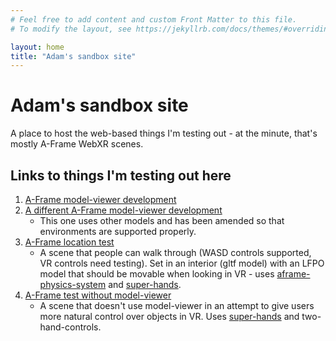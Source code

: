 ```yaml
---
# Feel free to add content and custom Front Matter to this file.
# To modify the layout, see https://jekyllrb.com/docs/themes/#overriding-theme-defaults

layout: home
title: "Adam's sandbox site"
---
```

# Adam's sandbox site
A place to host the web-based things I'm testing out - at the minute, that's mostly A-Frame WebXR scenes.

## Links to things I'm testing out here
1. [A-Frame model-viewer development](https://amp-92.github.io/aframe-test)
2. [A different A-Frame model-viewer development](https://amp-92.github.io/aframe-test-v2)
    * This one uses other models and has been amended so that environments are supported properly.
3. [A-Frame location test](https://amp-92.github.io/aframe-location-test)
    * A scene that people can walk through (WASD controls supported, VR controls need testing). Set in an interior (gltf model) with an LFPO model that should be movable when looking in VR - uses [aframe-physics-system](https://github.com/n5ro/aframe-physics-system/tree/master) and [super-hands](https://github.com/c-frame/aframe-super-hands-component).
4. [A-Frame test without model-viewer](https://amp-92.github.io/aframe-test-without-modelviewer)
    * A scene that doesn't use model-viewer in an attempt to give users more natural control over objects in VR. Uses [super-hands](https://github.com/c-frame/aframe-super-hands-component) and two-hand-controls.
